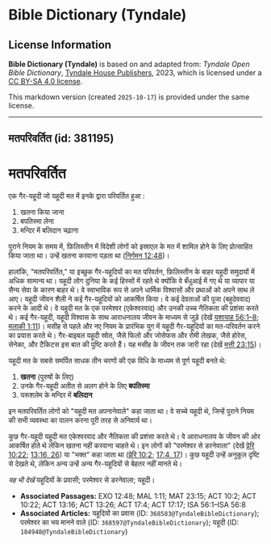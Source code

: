 # Bible Dictionary (Tyndale)

## License Information

**Bible Dictionary (Tyndale)** is based on and adapted from: _Tyndale Open Bible Dictionary_, [Tyndale House Publishers](https://tyndaleopenresources.com/), 2023, which is licensed under a [CC BY-SA 4.0 license](https://creativecommons.org/licenses/by-sa/4.0/legalcode.en).

This markdown version (created `2025-10-17`) is provided under the same license.



--------------------------------

## मतपरिवर्तित (id: 381195)

मतपरिवर्तित
===========

एक गैर\-यहूदी जो यहूदी मत में इनके द्वारा परिवर्तित हुआ :

1. खतना किया जाना
2. बपतिस्मा लेना
3. मन्दिर में बलिदान चढ़ाना

पुराने नियम के समय में, फ़िलिस्तीन में विदेशी लोगों को इस्राएल के मत में शामिल होने के लिए प्रोत्साहित किया जाता था। उन्हें खतना करवाना पड़ता था ([निर्गमन 12:48](https://ref.ly/Exod12:48))।

हालांकि, "मतपरिवर्तित," या इच्छुक गैर\-यहूदियों का मत परिवर्तन, फ़िलिस्तीन के बाहर यहूदी समुदायों में अधिक सामान्य था। यहूदी लोग दुनिया के कई हिस्सों में रहते थे क्योंकि वे बँधुआई में गए थे या व्यापार या सैन्य सेवा के कारण बाहर थे। वे स्वाभाविक रूप से अपने धार्मिक विश्वासों और प्रथाओं को अपने साथ ले आए। यहूदी जीवन शैली ने कई गैर\-यहूदियों को आकर्षित किया। वे कई देवताओं की पूजा (बहुदेववाद) करने के आदी थे। वे यहूदी मत के एक परमेश्वर (एकेश्वरवाद) और उनकी उच्च नैतिकता की प्रशंसा करते थे। कई गैर\-यहूदी, यहूदी विश्वास के साथ आराधनालय जीवन के माध्यम से जुड़े (देखें [यशायाह 56:1–8](https://ref.ly/Isa56:1-Isa56:8); [मलाकी 1:11](https://ref.ly/Mal1:11))। मसीह से पहले और नए नियम के प्रारंभिक युग में यहूदी गैर\-यहूदियों का मत\-परिवर्तन करने का प्रयास करते थे। गैर\-बाइबल यहूदी स्रोत, जैसे फिलो और जोसेफस और रोमी लेखक, जैसे होरेस, सेनेका, और टैकिटस इस बात की पुष्टि करते हैं। यह मसीह के जीवन तक जारी रहा (देखें [मत्ती 23:15](https://ref.ly/Matt23:15))।

यहूदी मत के सबसे समर्पित साधक तीन चरणों की एक विधि के माध्यम से पूर्ण यहूदी बनते थे:

1. **खतना** (पुरुषों के लिए)
2. उनके गैर\-यहूदी अतीत से अलग होने के लिए **बपतिस्मा**
3. यरूशलेम के मन्दिर में **बलिदान**

इन मतपरिवर्तित लोगों को "यहूदी मत अपनानेवाले" कहा जाता था। वे सच्चे यहूदी थे, जिन्हें पुराने नियम की सभी व्यवस्था का पालन करना पूरी तरह से अनिवार्य था।

कुछ गैर\-यहूदी यहूदी मत एकेश्वरवाद और नैतिकता की प्रशंसा करते थे। वे आराधनालय के जीवन की ओर आकर्षित होते थे लेकिन खतना नहीं करवाना चाहते थे। इन लोगों को "परमेश्वर से डरनेवाला" (देखें [प्रेरि 10:22](https://ref.ly/Acts10:22); [13:16, 26](https://ref.ly/Acts13:16)) या "भक्त" कहा जाता था ([प्रेरि 10:2](https://ref.ly/Acts10:2); [17:4, 17](https://ref.ly/Acts17:4))। कुछ यहूदी उन्हें अनुकूल दृष्टि से देखते थे, लेकिन अन्य उन्हें अन्य गैर\-यहूदियों से बेहतर नहीं मानते थे।

*यह भी देखें* यहूदियों के प्रवासी; परमेश्वर से डरनेवाला; यहूदी।

* **Associated Passages:** EXO 12:48; MAL 1:11; MAT 23:15; ACT 10:2; ACT 10:22; ACT 13:16; ACT 13:26; ACT 17:4; ACT 17:17; ISA 56:1–ISA 56:8
* **Associated Articles:** यहूदियों का प्रवास (ID: `368583@TyndaleBibleDictionary`); परमेश्वर का भय मानने वाले (ID: `368597@TyndaleBibleDictionary`); यहूदी (ID: `184948@TyndaleBibleDictionary`)

